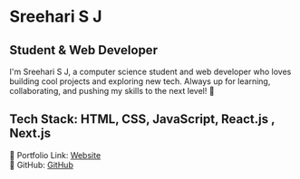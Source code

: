 # Sreehari S J  #

## Student & Web Developer ##
I'm Sreehari S J, a computer science student and web developer who loves building cool projects and exploring new tech.
Always up for learning, collaborating, and pushing my skills to the next level! 🚀

## Tech Stack: HTML, CSS, JavaScript, React.js , Next.js ##


🔗 Portfolio Link: [Website](https://portfolio-theta-two-91.vercel.app/)  
🔗 GitHub: [GitHub](https://github.com/sjsreehari)  
